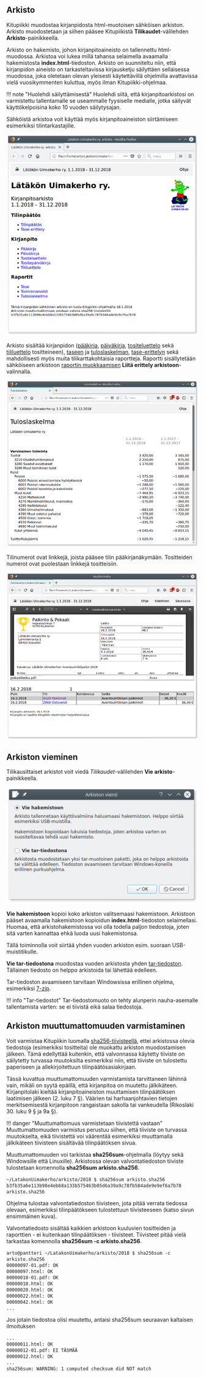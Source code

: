 ## Arkisto

Kitupiikki muodostaa kirjanpidosta html-muotoisen sähköisen arkiston. Arkisto muodostetaan ja siihen pääsee Kitupiikistä **Tilikaudet**-välilehden **Arkisto**-painikkeella.

Arkisto on hakemisto, johon kirjanpitoaineisto on tallennettu html-muodossa. Arkistoa voi lukea millä tahansa selaimella avaamalla hakemistosta **index.html**-tiedoston. Arkisto on suunniteltu niin, että kirjanpidon aineisto on tarkasteltavissa kirjausketju säilyttäen sellaisessa muodossa, joka oletetaan olevan yleisesti käytettävillä ohjelmilla avattavissa vielä vuosikymmenten kuluttua, myös ilman Kitupiikki-ohjelmaa.

!!! note "Huolehdi säilyttämisestä"
    Huolehdi siitä, että kirjanpitoarkistosi on varmistettu tallentamalle se useammalle fyysiselle medialle, jotka säilyvät käyttökelpoisina koko 10 vuoden säilytysajan.

Sähköistä arkistoa voit käyttää myös kirjanpitoaineiston siirtämiseen esimerkiksi tilintarkastajille.

![](arkisto.png)

Arkisto sisältää kirjanpidon ([pääkirja](/tulosteet#paakirja), [päiväkirja](/tulosteet#paivakirja), [tositeluettelo](/tulosteet#tositeluettelo) sekä [tililuettelo](/tulosteet#tililuettelo) tositteineen), [taseen](/tulosteet#tase) ja [tuloslaskelman](/tulosteet#tuloslaskelma), [tase-erittelyn](/tulosteet#tase-erittely) sekä mahdollisesti myös muita tilikarttakohtaisia raportteja. Raportti sisällytetään sähköiseen arkistoon [raportin muokkaamisen](/maaritykset/raportit) **Liitä erittely arkistoon**-valinnalla.

![](tuloslaskelma.png)

Tilinumerot ovat linkkejä, joista pääsee tilin pääkirjanäkymään. Tositteiden numerot ovat puolestaan linkkejä tositteisiin.

![](tosite.png)

## Arkiston vieminen

Tilikausittaiset arkistot voit viedä *Tilikaudet*-välilehden **Vie arkisto**-painikkeella.

![](vie.png)

**Vie hakemistoon** kopioi koko arkiston valitsemaasi hakemistoon. Arkistoon pääset avaamalla hakemistoon kopioidun **index.html**-tiedoston selaimellasi. Huomaa, että arkistohakemistossa voi olla todella paljon tiedostoja, joten sitä varten kannattaa ehkä luoda uusi hakemistonsa.

Tällä toiminnolla voit siirtää yhden vuoden arkiston esim. suoraan USB-muistitikulle.

**Vie tar-tiedostona** muodostaa vuoden arkistosta yhden [tar-tiedoston](https://fi.wikipedia.org/wiki/Tar_(Unix)). Tällainen tiedosto on helppo arkistoida tai lähettää edelleen.

Tar-tiedoston avaamiseen tarvitaan Windowsissa erillinen ohjelma, esimerkiksi [7-zip](http://www.7-zip.org/).

!!! info "Tar-tiedostot"
    Tar-tiedostomuoto on tehty alunperin nauha-asemalle tallentamista varten: se ei tiivistä eikä salaa tiedostoja.


## Arkiston muuttumattomuuden varmistaminen

Voit varmistaa Kitupiikin luomalla [sha256-tiivisteellä](https://fi.wikipedia.org/wiki/SHA), ettei arkistossa olevia tiedostoja (esimerkiksi tositteita) ole muokattu arkiston muodostamisen jälkeen. Tämä edellyttää kuitenkin, että valvonnassa käytetty tiiviste  on säilytetty turvassa muutoksilta esimerkiksi niin, että tiiviste on tulostettu paperiseen ja allekirjoitettuun tilinpäätösasiakirjaan.

Tässä kuvattua muuttumattomuuden varmistamista tarvittaneen lähinnä vain, mikäli on syytä epäillä, että kirjanpitoa on muutettu jälkikäteen. Kirjanpitolaki kieltää kirjanpitoaineiston muuttamisen tilinpäätöksen laatimisen jälkeen (2. luku 7 §). Väärien tai harhaanjohtavien tietojen merkitsemisestä kirjanpitoon rangaistaan sakolla tai vankeudella (Rikoslaki 30. luku 9 § ja 9a §).

!!! danger "Muuttumattomuus varmistetaan tiivistettä vastaan"
    Muuttumattomuuden varmistus perustuu siihen, että tiiviste on turvassa muutokselta, eikä tiivistettä voi väärentää esimerkiksi muuttamalla jälkikäteen tiivisteen sisältävää tilinpäätöksen sivua.

Muuttumattomuuden voi tarkistaa **sha256sum**-ohjelmalla (löytyy sekä Windowsille että Linuxille). Arkistossa olevan valvontatiedoston tiiviste tulostetaan komennolla **sha256sum arkisto.sha256**.

```
~/LatakonUimakerho/arkisto/2018 $ sha256sum arkisto.sha256
b3fb35a6e113b98e4eb68a133b575463b05d6a39a9c78fb584ade9e9ef6a7b78  arkisto.sha256
```
Ohjelma tulostaa valvontatiedoston tiivisteen, jota pitää verrata tiedossa olevaan, esimerkiksi tilinpäätökseen tulostettuun tiivisteeseen (katso sivun ensimmäinen kuva).

Valvontatiedosto sisältää kaikkien arkistoon kuuluvien tositteiden ja raporttien - ei kuitenkaan tilinpäätöksen - tiivisteet. Tiivisteet pitää vielä tarkastaa komennolla **sha256sum -c arkisto.sha256**.

```
arto@pantteri ~/LatakonUimakerho/arkisto/2018 $ sha256sum -c arkisto.sha256
00000097-01.pdf: OK
00000097.html: OK
00000018-01.pdf: OK
00000018.html: OK
00000020.html: OK
00000022.html: OK
00000042.html: OK
...
```

Jos jotain tiedostoa olisi muutettu, antaisi sha256sum seuraavan kaltaisen ilmoituksen

```
...
00000011.html: OK
00000012-01.pdf: EI TÄSMÄÄ
00000012.html: OK
...
sha256sum: WARNING: 1 computed checksum did NOT match
```
